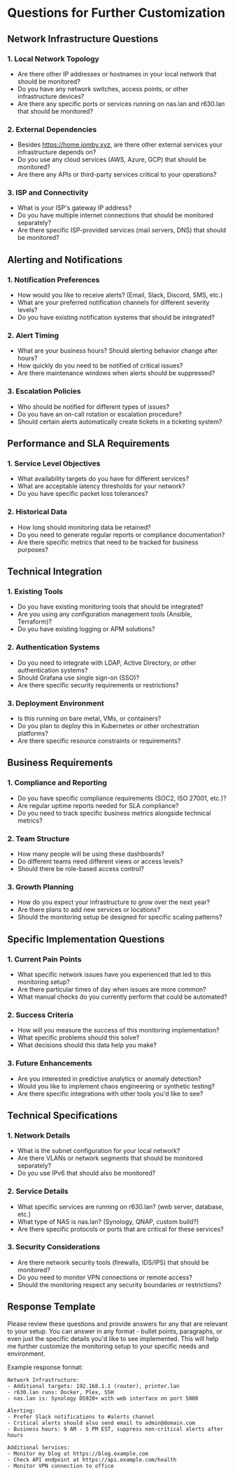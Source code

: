 # Questions for Further Customization

## Network Infrastructure Questions

### 1. Local Network Topology
- Are there other IP addresses or hostnames in your local network that should be monitored?
- Do you have any network switches, access points, or other infrastructure devices?
- Are there any specific ports or services running on nas.lan and r630.lan that should be monitored?

### 2. External Dependencies
- Besides https://home.jomby.xyz, are there other external services your infrastructure depends on?
- Do you use any cloud services (AWS, Azure, GCP) that should be monitored?
- Are there any APIs or third-party services critical to your operations?

### 3. ISP and Connectivity
- What is your ISP's gateway IP address?
- Do you have multiple internet connections that should be monitored separately?
- Are there specific ISP-provided services (mail servers, DNS) that should be monitored?

## Alerting and Notifications

### 1. Notification Preferences
- How would you like to receive alerts? (Email, Slack, Discord, SMS, etc.)
- What are your preferred notification channels for different severity levels?
- Do you have existing notification systems that should be integrated?

### 2. Alert Timing
- What are your business hours? Should alerting behavior change after hours?
- How quickly do you need to be notified of critical issues?
- Are there maintenance windows when alerts should be suppressed?

### 3. Escalation Policies
- Who should be notified for different types of issues?
- Do you have an on-call rotation or escalation procedure?
- Should certain alerts automatically create tickets in a ticketing system?

## Performance and SLA Requirements

### 1. Service Level Objectives
- What availability targets do you have for different services?
- What are acceptable latency thresholds for your network?
- Do you have specific packet loss tolerances?

### 2. Historical Data
- How long should monitoring data be retained?
- Do you need to generate regular reports or compliance documentation?
- Are there specific metrics that need to be tracked for business purposes?

## Technical Integration

### 1. Existing Tools
- Do you have existing monitoring tools that should be integrated?
- Are you using any configuration management tools (Ansible, Terraform)?
- Do you have existing logging or APM solutions?

### 2. Authentication Systems
- Do you need to integrate with LDAP, Active Directory, or other authentication systems?
- Should Grafana use single sign-on (SSO)?
- Are there specific security requirements or restrictions?

### 3. Deployment Environment
- Is this running on bare metal, VMs, or containers?
- Do you plan to deploy this in Kubernetes or other orchestration platforms?
- Are there specific resource constraints or requirements?

## Business Requirements

### 1. Compliance and Reporting
- Do you have specific compliance requirements (SOC2, ISO 27001, etc.)?
- Are regular uptime reports needed for SLA compliance?
- Do you need to track specific business metrics alongside technical metrics?

### 2. Team Structure
- How many people will be using these dashboards?
- Do different teams need different views or access levels?
- Should there be role-based access control?

### 3. Growth Planning
- How do you expect your infrastructure to grow over the next year?
- Are there plans to add new services or locations?
- Should the monitoring setup be designed for specific scaling patterns?

## Specific Implementation Questions

### 1. Current Pain Points
- What specific network issues have you experienced that led to this monitoring setup?
- Are there particular times of day when issues are more common?
- What manual checks do you currently perform that could be automated?

### 2. Success Criteria
- How will you measure the success of this monitoring implementation?
- What specific problems should this solve?
- What decisions should this data help you make?

### 3. Future Enhancements
- Are you interested in predictive analytics or anomaly detection?
- Would you like to implement chaos engineering or synthetic testing?
- Are there specific integrations with other tools you'd like to see?

## Technical Specifications

### 1. Network Details
- What is the subnet configuration for your local network?
- Are there VLANs or network segments that should be monitored separately?
- Do you use IPv6 that should also be monitored?

### 2. Service Details
- What specific services are running on r630.lan? (web server, database, etc.)
- What type of NAS is nas.lan? (Synology, QNAP, custom build?)
- Are there specific protocols or ports that are critical for these services?

### 3. Security Considerations
- Are there network security tools (firewalls, IDS/IPS) that should be monitored?
- Do you need to monitor VPN connections or remote access?
- Should the monitoring respect any security boundaries or restrictions?

## Response Template

Please review these questions and provide answers for any that are relevant to your setup. You can answer in any format - bullet points, paragraphs, or even just the specific details you'd like to see implemented. This will help me further customize the monitoring setup to your specific needs and environment.

Example response format:
```
Network Infrastructure:
- Additional targets: 192.168.1.1 (router), printer.lan
- r630.lan runs: Docker, Plex, SSH
- nas.lan is: Synology DS920+ with web interface on port 5000

Alerting:
- Prefer Slack notifications to #alerts channel
- Critical alerts should also send email to admin@domain.com
- Business hours: 9 AM - 5 PM EST, suppress non-critical alerts after hours

Additional Services:
- Monitor my blog at https://blog.example.com
- Check API endpoint at https://api.example.com/health
- Monitor VPN connection to office
```